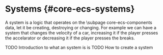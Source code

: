 # Systems {#core-ecs-systems}

A system is a logic that operates on the \subpage core-ecs-components data, let it be creating, destroying or changing. For example we can have a system that changes the velocity of a car, increasing it if the player presses the accelarator or decreasing it if the player presses the breaks.

TODO Introduction to what an system is is
TODO How to create a system